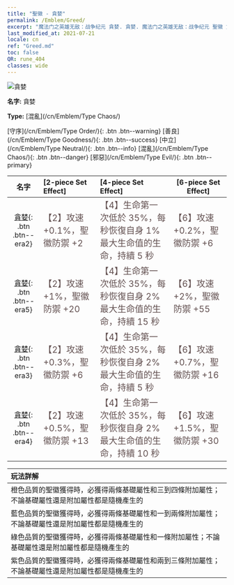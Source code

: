 ```yaml
---
title: "聖徽 - 貪婪"
permalink: /Emblem/Greed/
excerpt: "魔法门之英雄无敌：战争纪元 貪婪. 貪婪. 魔法门之英雄无敌：战争纪元 聖徽 貪婪. 魔法门之英雄无敌：战争纪元 混亂 貪婪"
last_modified_at: 2021-07-21
locale: cn
ref: "Greed.md"
toc: false
QR: rune_404
classes: wide
---
```


  ![貪婪](/images/r/rune_icon_404.png)

 **名字:** 貪婪

 **Type:** [混亂](/cn/Emblem/Type Chaos/)

  [守序](/cn/Emblem/Type Order/){: .btn .btn--warning}   [善良](/cn/Emblem/Type Goodness/){: .btn .btn--success}   [中立](/cn/Emblem/Type Neutral/){: .btn .btn--info}   [混亂](/cn/Emblem/Type Chaos/){: .btn .btn--danger}   [邪惡](/cn/Emblem/Type Evil/){: .btn .btn--primary} 

  |  名字    | [2-piece Set Effect] | [4-piece Set Effect] | [6-piece Set Effect]  | 
  |:-----------------------:|:-------------------|:-----------------|----------------| 
  | [貪婪](/cn/Emblem/Greed/){: .btn .btn--era2} | <span style="color: #645252;font-size:20px">【2】攻速 +0.1%，聖徽防禦 +2</span> | <span style="color: #645252;font-size:20px">【4】生命第一次低於 35%，每秒恢復自身 1% 最大生命值的生命，持續 5 秒</span> | <span style="color: #645252;font-size:20px">【6】攻速 +0.2%，聖徽防禦 +6</span> | 
  | [貪婪](/cn/Emblem/Greed/){: .btn .btn--era5} | <span style="color: #645252;font-size:20px">【2】攻速 +1%，聖徽防禦 +20</span> | <span style="color: #645252;font-size:20px">【4】生命第一次低於 35%，每秒恢復自身 2% 最大生命值的生命，持續 15 秒</span> | <span style="color: #645252;font-size:20px">【6】攻速 +2%，聖徽防禦 +55</span> | 
  | [貪婪](/cn/Emblem/Greed/){: .btn .btn--era3} | <span style="color: #645252;font-size:20px">【2】攻速 +0.3%，聖徽防禦 +6</span> | <span style="color: #645252;font-size:20px">【4】生命第一次低於 35%，每秒恢復自身 2% 最大生命值的生命，持續 5 秒</span> | <span style="color: #645252;font-size:20px">【6】攻速 +0.7%，聖徽防禦 +16</span> | 
  | [貪婪](/cn/Emblem/Greed/){: .btn .btn--era4} | <span style="color: #645252;font-size:20px">【2】攻速 +0.5%，聖徽防禦 +13</span> | <span style="color: #645252;font-size:20px">【4】生命第一次低於 35%，每秒恢復自身 2% 最大生命值的生命，持續 10 秒</span> | <span style="color: #645252;font-size:20px">【6】攻速 +1.5%，聖徽防禦 +30</span> | 

  |         玩法詳解            | 
  |:-------------------------------|
  | 橙色品質的聖徽獲得時，必獲得兩條基礎屬性和三到四條附加屬性；不論基礎屬性還是附加屬性都是隨機產生的 |
  | 藍色品質的聖徽獲得時，必獲得兩條基礎屬性和一到兩條附加屬性；不論基礎屬性還是附加屬性都是隨機產生的 |
  | 綠色品質的聖徽獲得時，必獲得兩條基礎屬性和一條附加屬性；不論基礎屬性還是附加屬性都是隨機產生的 |
  | 紫色品質的聖徽獲得時，必獲得兩條基礎屬性和兩到三條附加屬性；不論基礎屬性還是附加屬性都是隨機產生的 |
